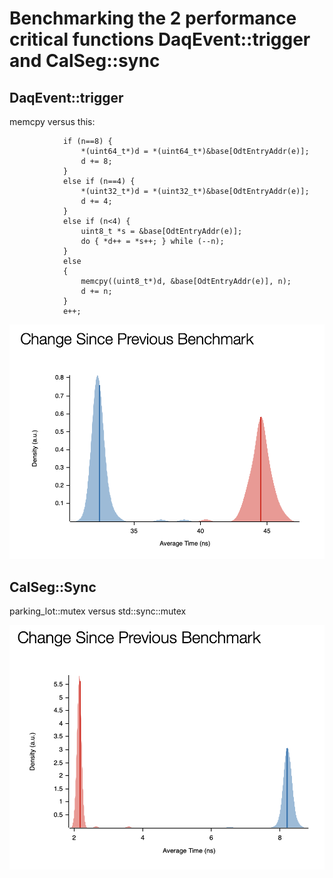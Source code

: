 

# Benchmarking the 2 performance critical functions DaqEvent::trigger and CalSeg::sync

## DaqEvent::trigger

memcpy versus this:

```
            if (n==8) {
                *(uint64_t*)d = *(uint64_t*)&base[OdtEntryAddr(e)];
                d += 8;
            }
            else if (n==4) {
                *(uint32_t*)d = *(uint32_t*)&base[OdtEntryAddr(e)];
                d += 4;
            }
            else if (n<4) {
                uint8_t *s = &base[OdtEntryAddr(e)];
                do { *d++ = *s++; } while (--n); 
            } 
            else
            {
                memcpy((uint8_t*)d, &base[OdtEntryAddr(e)], n);
                d += n;
            }
            e++;
```


![trigger bench](image.png)



## CalSeg::Sync

parking_lot::mutex versus std::sync::mutex


![sync bench](image-1.png)